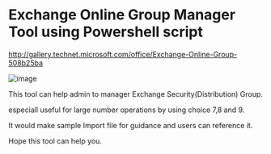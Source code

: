 Exchange Online Group Manager Tool using Powershell script
==========================================================
http://gallery.technet.microsoft.com/office/Exchange-Online-Group-508b25ba

![image](http://gallery.technet.microsoft.com/office/site/view/file/108313/1/Group_Manager_Tool.png)


This tool can help admin to manager Exchange Security(Distribution) Group.

especiall useful for large number operations by using choice 7,8 and 9.

It would make sample Import file for guidance and users can reference it.

Hope this tool can help you.